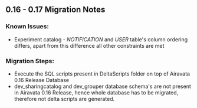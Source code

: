 ## 0.16 - 0.17 Migration Notes
 
 ### Known Issues:
  
  * Experiment catalog - _NOTIFICATION_ and _USER_ table's column ordering differs, apart from this difference all other constraints are met 
 
 ### Migration Steps:
 
  * Execute the SQL scripts present in DeltaScripts folder on top of Airavata 0.16 Release Database
  * dev_sharingcatalog and dev_grouper database schema's are not present in Airavata 0.16 Release, hence whole database has to be migrated, therefore not delta scripts are generated.